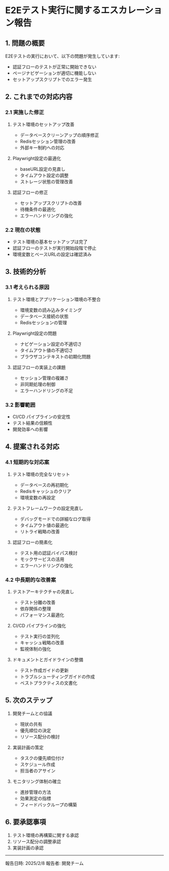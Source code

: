 # E2Eテスト実行に関するエスカレーション報告

## 1. 問題の概要

E2Eテストの実行において、以下の問題が発生しています:

- 認証フローのテストが正常に開始できない
- ページナビゲーションが適切に機能しない
- セットアップスクリプトでのエラー発生

## 2. これまでの対応内容

### 2.1 実施した修正

1. テスト環境のセットアップ改善

   - データベースクリーンアップの順序修正
   - Redisセッション管理の改善
   - 外部キー制約への対応

2. Playwright設定の最適化

   - baseURL設定の見直し
   - タイムアウト設定の調整
   - ストレージ状態の管理改善

3. 認証フローの修正
   - セットアップスクリプトの改善
   - 待機条件の最適化
   - エラーハンドリングの強化

### 2.2 現在の状態

- テスト環境の基本セットアップは完了
- 認証フローのテストが実行開始段階で停止
- 環境変数とベースURLの設定は確認済み

## 3. 技術的分析

### 3.1 考えられる原因

1. テスト環境とアプリケーション環境の不整合

   - 環境変数の読み込みタイミング
   - データベース接続の状態
   - Redisセッションの管理

2. Playwright設定の問題

   - ナビゲーション設定の不適切さ
   - タイムアウト値の不適切さ
   - ブラウザコンテキストの初期化問題

3. 認証フローの実装上の課題
   - セッション管理の複雑さ
   - 非同期処理の制御
   - エラーハンドリングの不足

### 3.2 影響範囲

- CI/CD パイプラインの安定性
- テスト結果の信頼性
- 開発効率への影響

## 4. 提案される対応

### 4.1 短期的な対応案

1. テスト環境の完全なリセット

   - データベースの再初期化
   - Redisキャッシュのクリア
   - 環境変数の再設定

2. テストフレームワークの設定見直し

   - デバッグモードでの詳細なログ取得
   - タイムアウト値の最適化
   - リトライ戦略の改善

3. 認証フローの簡素化
   - テスト用の認証バイパス検討
   - モックサービスの活用
   - エラーハンドリングの強化

### 4.2 中長期的な改善案

1. テストアーキテクチャの見直し

   - テスト分離の改善
   - 依存関係の整理
   - パフォーマンス最適化

2. CI/CD パイプラインの強化

   - テスト実行の並列化
   - キャッシュ戦略の改善
   - 監視体制の強化

3. ドキュメントとガイドラインの整備
   - テスト作成ガイドの更新
   - トラブルシューティングガイドの作成
   - ベストプラクティスの文書化

## 5. 次のステップ

1. 開発チームとの協議

   - 現状の共有
   - 優先順位の決定
   - リソース配分の検討

2. 実装計画の策定

   - タスクの優先順位付け
   - スケジュール作成
   - 担当者のアサイン

3. モニタリング体制の確立
   - 進捗管理の方法
   - 効果測定の指標
   - フィードバックループの構築

## 6. 要承認事項

1. テスト環境の再構築に関する承認
2. リソース配分の調整承認
3. 実装計画の承認

---

報告日時: 2025/2/8
報告者: 開発チーム
